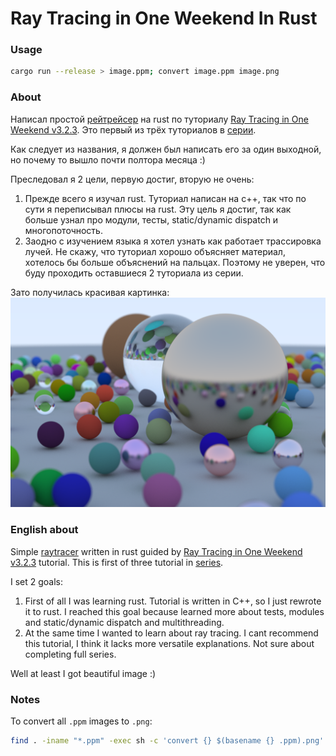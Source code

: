 # Ray Tracing in One Weekend In Rust

### Usage
```bash
cargo run --release > image.ppm; convert image.ppm image.png
```

### About

Написал простой
[рейтрейсер](https://ru.wikipedia.org/wiki/%D0%A2%D1%80%D0%B0%D1%81%D1%81%D0%B8%D1%80%D0%BE%D0%B2%D0%BA%D0%B0_%D0%BB%D1%83%D1%87%D0%B5%D0%B9)
на rust по туториалу
[Ray Tracing in One Weekend v3.2.3](https://raytracing.github.io/books/RayTracingInOneWeekend.html).
Это первый из трёх туториалов в [серии](https://raytracing.github.io).

Как следует из названия, я должен был написать его за один выходной, но почему то вышло
почти полтора месяца :)

Преследовал я 2 цели, первую достиг, вторую не очень:
1. Прежде всего я изучал rust. Туториал написан на c++, так что по сути я переписывал плюсы на rust.
   Эту цель я достиг, так как больше узнал про модули, тесты, static/dynamic dispatch и многопоточность.
2. Заодно с изучением языка я хотел узнать как работает трассировка лучей. Не скажу, что туториал
   хорошо объясняет материал, хотелось бы больше объяснений на пальцах. Поэтому не уверен, что буду
   проходить оставшиеся 2 туториала из серии.

Зато получилась красивая картинка:
![13.1 Final Render](images/13.1.png?raw=true "13.1 Final Render")

### English about

Simple
[raytracer](https://ru.wikipedia.org/wiki/%D0%A2%D1%80%D0%B0%D1%81%D1%81%D0%B8%D1%80%D0%BE%D0%B2%D0%BA%D0%B0_%D0%BB%D1%83%D1%87%D0%B5%D0%B9)
written in rust guided by
[Ray Tracing in One Weekend v3.2.3](https://raytracing.github.io/books/RayTracingInOneWeekend.html)
tutorial.
This is first of three tutorial in [series](https://raytracing.github.io).

I set 2 goals:
1. First of all I was learning rust. Tutorial is written in C++, so I just rewrote it to rust.
   I reached this goal because learned more about tests, modules and static/dynamic dispatch
   and multithreading.
2. At the same time I wanted to learn about ray tracing. I cant recommend this tutorial, I think
   it lacks more versatile explanations. Not sure about completing full series.

Well at least I got beautiful image :)

### Notes
To convert all `.ppm` images to `.png`:
```bash
find . -iname "*.ppm" -exec sh -c 'convert {} $(basename {} .ppm).png' \;
```
